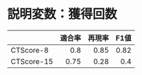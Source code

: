 # 説明変数：獲得回数
| | 適合率 | 再現率 | F1値 |
| :-- | --: | --: | --: |
| CTScore-8 | 0.8 | 0.85 | 0.82 |
| CTScore-15 | 0.75 | 0.28 | 0.4 |

